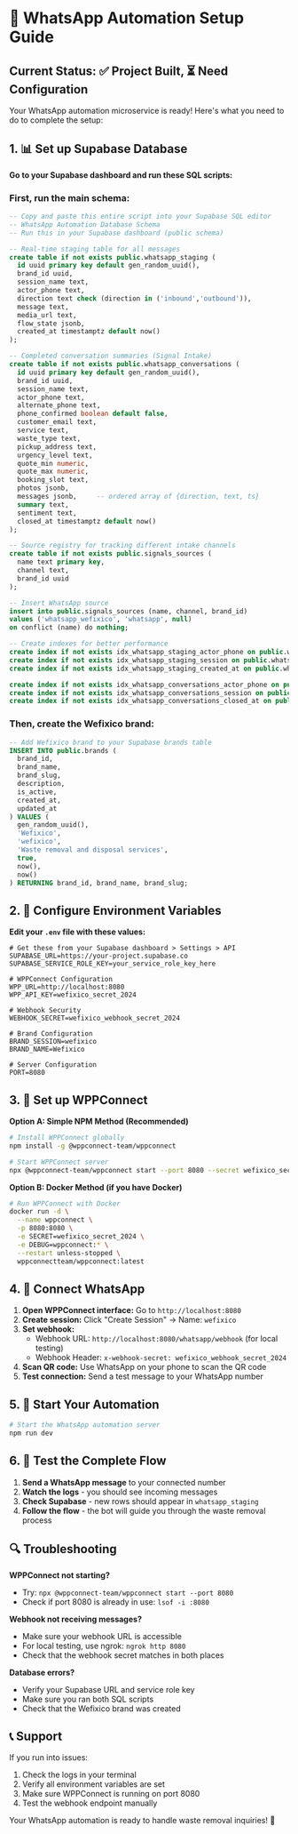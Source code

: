 # 🚀 WhatsApp Automation Setup Guide

## Current Status: ✅ Project Built, ⏳ Need Configuration

Your WhatsApp automation microservice is ready! Here's what you need to do to complete the setup:

## 1. 📊 Set up Supabase Database

**Go to your Supabase dashboard and run these SQL scripts:**

### First, run the main schema:
```sql
-- Copy and paste this entire script into your Supabase SQL editor
-- WhatsApp Automation Database Schema
-- Run this in your Supabase dashboard (public schema)

-- Real-time staging table for all messages
create table if not exists public.whatsapp_staging (
  id uuid primary key default gen_random_uuid(),
  brand_id uuid,
  session_name text,
  actor_phone text,
  direction text check (direction in ('inbound','outbound')),
  message text,
  media_url text,
  flow_state jsonb,
  created_at timestamptz default now()
);

-- Completed conversation summaries (Signal Intake)
create table if not exists public.whatsapp_conversations (
  id uuid primary key default gen_random_uuid(),
  brand_id uuid,
  session_name text,
  actor_phone text,
  alternate_phone text,
  phone_confirmed boolean default false,
  customer_email text,
  service text,
  waste_type text,
  pickup_address text,
  urgency_level text,
  quote_min numeric,
  quote_max numeric,
  booking_slot text,
  photos jsonb,
  messages jsonb,     -- ordered array of {direction, text, ts}
  summary text,
  sentiment text,
  closed_at timestamptz default now()
);

-- Source registry for tracking different intake channels
create table if not exists public.signals_sources (
  name text primary key,
  channel text,
  brand_id uuid
);

-- Insert WhatsApp source
insert into public.signals_sources (name, channel, brand_id)
values ('whatsapp_wefixico', 'whatsapp', null)
on conflict (name) do nothing;

-- Create indexes for better performance
create index if not exists idx_whatsapp_staging_actor_phone on public.whatsapp_staging(actor_phone);
create index if not exists idx_whatsapp_staging_session on public.whatsapp_staging(session_name);
create index if not exists idx_whatsapp_staging_created_at on public.whatsapp_staging(created_at);

create index if not exists idx_whatsapp_conversations_actor_phone on public.whatsapp_conversations(actor_phone);
create index if not exists idx_whatsapp_conversations_session on public.whatsapp_conversations(session_name);
create index if not exists idx_whatsapp_conversations_closed_at on public.whatsapp_conversations(closed_at);
```

### Then, create the Wefixico brand:
```sql
-- Add Wefixico brand to your Supabase brands table
INSERT INTO public.brands (
  brand_id,
  brand_name,
  brand_slug,
  description,
  is_active,
  created_at,
  updated_at
) VALUES (
  gen_random_uuid(),
  'Wefixico',
  'wefixico',
  'Waste removal and disposal services',
  true,
  now(),
  now()
) RETURNING brand_id, brand_name, brand_slug;
```

## 2. 🔧 Configure Environment Variables

**Edit your `.env` file with these values:**

```env
# Get these from your Supabase dashboard > Settings > API
SUPABASE_URL=https://your-project.supabase.co
SUPABASE_SERVICE_ROLE_KEY=your_service_role_key_here

# WPPConnect Configuration
WPP_URL=http://localhost:8080
WPP_API_KEY=wefixico_secret_2024

# Webhook Security
WEBHOOK_SECRET=wefixico_webhook_secret_2024

# Brand Configuration
BRAND_SESSION=wefixico
BRAND_NAME=Wefixico

# Server Configuration
PORT=8080
```

## 3. 📱 Set up WPPConnect

**Option A: Simple NPM Method (Recommended)**
```bash
# Install WPPConnect globally
npm install -g @wppconnect-team/wppconnect

# Start WPPConnect server
npx @wppconnect-team/wppconnect start --port 8080 --secret wefixico_secret_2024
```

**Option B: Docker Method (if you have Docker)**
```bash
# Run WPPConnect with Docker
docker run -d \
  --name wppconnect \
  -p 8080:8080 \
  -e SECRET=wefixico_secret_2024 \
  -e DEBUG=wppconnect:* \
  --restart unless-stopped \
  wppconnectteam/wppconnect:latest
```

## 4. 🔗 Connect WhatsApp

1. **Open WPPConnect interface:** Go to `http://localhost:8080`
2. **Create session:** Click "Create Session" → Name: `wefixico`
3. **Set webhook:** 
   - Webhook URL: `http://localhost:8080/whatsapp/webhook` (for local testing)
   - Webhook Header: `x-webhook-secret: wefixico_webhook_secret_2024`
4. **Scan QR code:** Use WhatsApp on your phone to scan the QR code
5. **Test connection:** Send a test message to your WhatsApp number

## 5. 🚀 Start Your Automation

```bash
# Start the WhatsApp automation server
npm run dev
```

## 6. 🧪 Test the Complete Flow

1. **Send a WhatsApp message** to your connected number
2. **Watch the logs** - you should see incoming messages
3. **Check Supabase** - new rows should appear in `whatsapp_staging`
4. **Follow the flow** - the bot will guide you through the waste removal process

## 🔍 Troubleshooting

**WPPConnect not starting?**
- Try: `npx @wppconnect-team/wppconnect start --port 8080`
- Check if port 8080 is already in use: `lsof -i :8080`

**Webhook not receiving messages?**
- Make sure your webhook URL is accessible
- For local testing, use ngrok: `ngrok http 8080`
- Check that the webhook secret matches in both places

**Database errors?**
- Verify your Supabase URL and service role key
- Make sure you ran both SQL scripts
- Check that the Wefixico brand was created

## 📞 Support

If you run into issues:
1. Check the logs in your terminal
2. Verify all environment variables are set
3. Make sure WPPConnect is running on port 8080
4. Test the webhook endpoint manually

Your WhatsApp automation is ready to handle waste removal inquiries! 🎉
